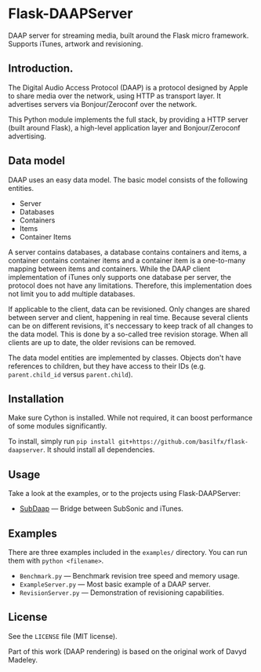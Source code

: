 # Flask-DAAPServer
DAAP server for streaming media, built around the Flask micro framework. Supports iTunes, artwork and revisioning.

## Introduction.
The Digital Audio Access Protocol (DAAP) is a protocol designed by Apple to share media over the network, using HTTP as transport layer. It advertises servers via Bonjour/Zeroconf over the network.

This Python module implements the full stack, by providing a HTTP server (built around Flask), a high-level application layer and Bonjour/Zeroconf advertising.

## Data model
DAAP uses an easy data model. The basic model consists of the following entities.

* Server
* Databases
* Containers
* Items
* Container Items

A server contains databases, a database contains containers and items, a container contains container items and a container item is a one-to-many mapping between items and containers. While the DAAP client implementation of iTunes only supports one database per server, the protocol does not have any limitations. Therefore, this implementation does not limit you to add multiple databases.

If applicable to the client, data can be revisioned. Only changes are shared between server and client, happening in real time. Because several clients can be on different revisions, it's neccessary to keep track of all changes to the data model. This is done by a so-called tree revision storage. When all clients are up to date, the older revisions can be removed.

The data model entities are implemented by classes. Objects don't have references to children, but they have access to their IDs (e.g. `parent.child_id` versus `parent.child`).

## Installation
Make sure Cython is installed. While not required, it can boost performance of some modules significantly.

To install, simply run `pip install git+https://github.com/basilfx/flask-daapserver`. It should install all dependencies.

## Usage
Take a look at the examples, or to the projects using Flask-DAAPServer:

* [SubDaap](https://github.com/basilfx/SubDaap) &mdash; Bridge between SubSonic and iTunes.

## Examples
There are three examples included in the `examples/` directory. You can run them with `python <filename>`.

* `Benchmark.py` &mdash; Benchmark revision tree speed and memory usage.
* `ExampleServer.py` &mdash; Most basic example of a DAAP server.
* `RevisionServer.py` &mdash; Demonstration of revisioning capabilities.

## License
See the `LICENSE` file (MIT license).

Part of this work (DAAP rendering) is based on the original work of Davyd Madeley.